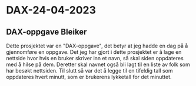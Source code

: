 # DAX-24-04-2023
DAX-oppgave Bleiker
--

Dette prosjektet var en "DAX-oppgave", det betyr at jeg hadde en dag på å gjennomføre en oppgave. Det jeg har gjort i dette prosjektet er å lage en nettside hvor hvis en bruker skriver inn et navn, så skal siden oppdateres med å hilse på dem. Deretter skal navnet også bli lagt til en liste av folk som har besøkt nettsiden. Til slutt så var det å legge til en tifeldig tall som oppdateres hvert minutt, som er brukerens lykketall for det minuttet.
